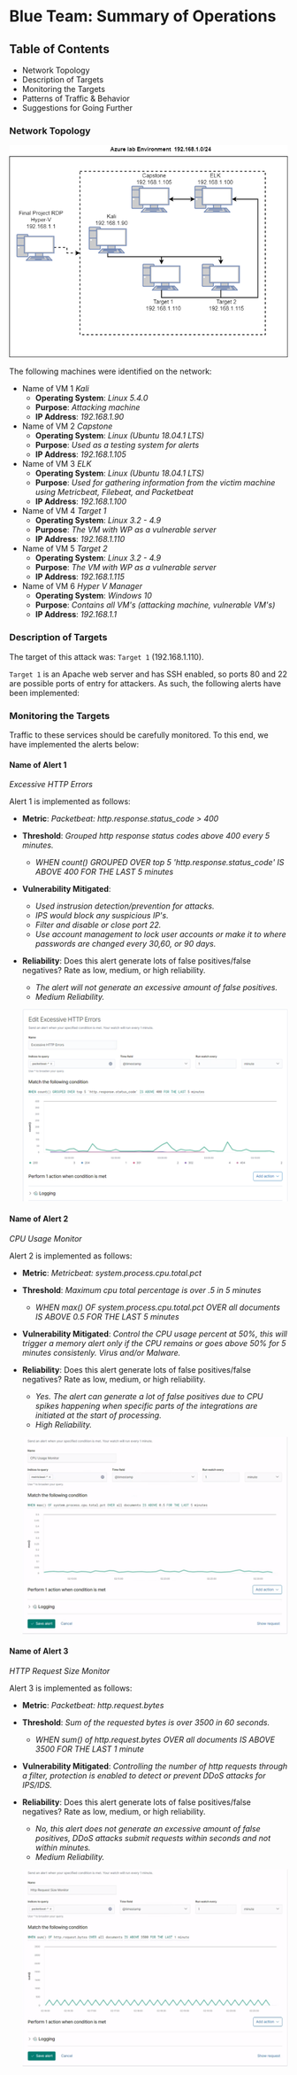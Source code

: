 # Blue Team: Summary of Operations

## Table of Contents
- Network Topology
- Description of Targets
- Monitoring the Targets
- Patterns of Traffic & Behavior
- Suggestions for Going Further

### Network Topology
![](Images/Final-Proyect-Network-Diagram.png)

The following machines were identified on the network:
- Name of VM 1 _Kali_
  - **Operating System**: _Linux 5.4.0_
  - **Purpose**: _Attacking machine_
  - **IP Address**: _192.168.1.90_
- Name of VM 2 _Capstone_
  - **Operating System**: _Linux (Ubuntu 18.04.1 LTS)_
  - **Purpose**: _Used as a testing system for alerts_
  - **IP Address**: _192.168.1.105_
- Name of VM 3 _ELK_
  - **Operating System**: _Linux (Ubuntu 18.04.1 LTS)_
  - **Purpose**: _Used for gathering information from the victim machine using Metricbeat, Filebeat, and Packetbeat_
  - **IP Address**: _192.168.1.100_
- Name of VM 4 _Target 1_
  - **Operating System**: _Linux 3.2 - 4.9_
  - **Purpose**: _The VM with WP as a vulnerable server_
  - **IP Address**: _192.168.1.110_
- Name of VM 5 _Target 2_
  - **Operating System**: _Linux 3.2 - 4.9_
  - **Purpose**: _The VM with WP as a vulnerable server_
  - **IP Address**: _192.168.1.115_
- Name of VM 6 _Hyper V Manager_
  - **Operating System**: _Windows 10_
  - **Purpose**: _Contains all VM's (attacking machine, vulnerable VM's)_
  - **IP Address**: _192.168.1.1_

### Description of Targets

The target of this attack was: `Target 1` (192.168.1.110).

`Target 1` is an Apache web server and has SSH enabled, so ports 80 and 22 are possible ports of entry for attackers. As such, the following alerts have been implemented:

### Monitoring the Targets

Traffic to these services should be carefully monitored. To this end, we have implemented the alerts below:

#### Name of Alert 1
_Excessive HTTP Errors_

Alert 1 is implemented as follows:
  - **Metric**: _Packetbeat: http.response.status_code > 400_
  - **Threshold**: _Grouped http response status codes above 400 every 5 minutes._
    - _WHEN count() GROUPED OVER top 5 'http.response.status_code' IS ABOVE 400 FOR THE LAST 5 minutes_
  - **Vulnerability Mitigated**: 
    - _Used instrusion detection/prevention for attacks._
    - _IPS would block any suspicious IP's._
    - _Filter and disable or close port 22._
    - _Use account management to lock user accounts or make it to where passwords are changed every 30,60, or 90 days._
  - **Reliability**: Does this alert generate lots of false positives/false negatives? Rate as low, medium, or high reliability.
    - _The alert will not generate an excessive amount of false positives._
    - _Medium Reliability._

    ![](Images/Target_1/Excessive_http_errors.png)

#### Name of Alert 2
_CPU Usage Monitor_

Alert 2 is implemented as follows:
  - **Metric**: _Metricbeat: system.process.cpu.total.pct_
  - **Threshold**: _Maximum cpu total percentage is over .5 in 5 minutes_
    - _WHEN max() OF system.process.cpu.total.pct OVER all documents IS ABOVE 0.5 FOR THE LAST 5 minutes_
  - **Vulnerability Mitigated**: _Control the CPU usage percent at 50%, this will trigger a memory alert only if the CPU remains or goes above 50% for 5 minutes consistenly. Virus and/or Malware._
  - **Reliability**: Does this alert generate lots of false positives/false negatives? Rate as low, medium, or high reliability.
    - _Yes. The alert can generate a lot of false positives due to CPU spikes happening when specific parts of the integrations are initiated at the start of processing._
    - _High Reliability._

    ![](Images/Target_1/CPU_Usage_Monitor_Create.png)

#### Name of Alert 3
_HTTP Request Size Monitor_

Alert 3 is implemented as follows:
  - **Metric**: _Packetbeat: http.request.bytes_
  - **Threshold**: _Sum of the requested bytes is over 3500 in 60 seconds._
    - _WHEN sum() of http.request.bytes OVER all documents IS ABOVE 3500 FOR THE LAST 1 minute_
  - **Vulnerability Mitigated**: _Controlling the number of http requests through a filter, protection is enabled to detect or prevent DDoS attacks for IPS/IDS._
  - **Reliability**: Does this alert generate lots of false positives/false negatives? Rate as low, medium, or high reliability.
    - _No, this alert does not generate an excessive amount of false positives, DDoS attacks submit requests within seconds and not within minutes._
    - _Medium Reliability._

    ![](Images/Target_1/Http_Request_Size_Monitor_Create.png)
